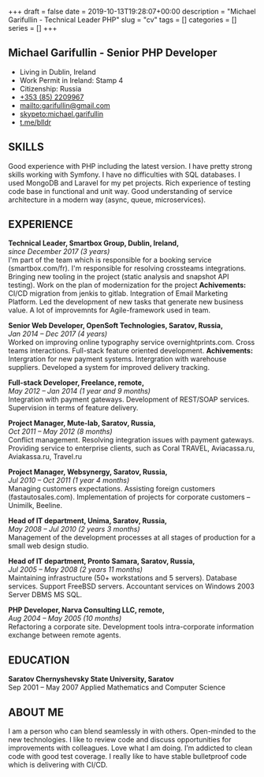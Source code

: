 +++ 
draft = false
date = 2019-10-13T19:28:07+00:00
description = "Michael Garifullin - Technical Leader PHP"
slug = "cv"
tags = []
categories = []
series = []
+++

## Michael Garifullin - Senior PHP Developer

* Living in Dublin, Ireland
* Work Permit in Ireland: Stamp 4
* Citizenship: Russia
* [+353 (85) 2209967](tel://+353852209967)
* [mailto:garifullin@gmail.com](mailto:garifullin@gmail.com)
* [skypeto:michael.garifullin](skype:michael.garifullin?call)
* [t.me/blldr](https://t.me/blldr)


## SKILLS
Good experience with PHP including the latest version. I have pretty strong skills working with Symfony.
I have no difficulties with SQL databases. I used MongoDB and Laravel for my pet projects. Rich experience of testing code base in functional and unit way. Good understanding of service architecture in a modern way (async, queue, microservices).


## EXPERIENCE
**Technical Leader, Smartbox Group, Dublin, Ireland,**\
*since December 2017 (3 years)*\
I'm part of the team which is responsible for a booking service (smartbox.com/fr). I'm responsible for resolving crossteams integrations.
Bringing new tooling in the project (static analysis and snapshot API testing). Work on the plan of modernization for the project
**Achivements:** CI/CD migration from jenkis to gitlab. Integration of Email Marketing Platform. Led the development of new tasks that generate new business value. A lot of improvemnts for Agile-framework used in team.

**Senior Web Developer, OpenSoft Technologies, Saratov, Russia,**\
*Jan 2014 – Dec 2017 (4 years)*\
Worked on improving online typography service overnightprints.com. Cross teams interactions. Full-stack feature oriented development.
**Achivements:** Intergration for new payment systems. Intergration with warehouse suppliers. Developed a system for improved delivery tracking.

**Full-stack Developer, Freelance, remote,**\
*May 2012 – Jan 2014 (1 year and 9 months)*\
Integration with payment gateways. Development of REST/SOAP services. Supervision in terms of feature delivery.

**Project Manager, Mute-lab, Saratov, Russia,**\
*Oct 2011 – May 2012 (8 months)*\
Conflict management. Resolving integration issues with payment gateways.
Providing service to enterprise clients, such as Coral TRAVEL, Aviacassa.ru, Aviakassa.ru, Travel.ru

**Project Manager, Websynergy, Saratov, Russia,**\
*Jul 2010 – Oct 2011 (1 year 4 months)*\
Managing customers expectations. Assisting foreign customers (fastautosales.com).
Implementation of projects for corporate customers – Unimilk, Beeline.

**Head of IT department, Unima, Saratov, Russia,**\
*May 2008 – Jul 2010 (2 years 3 months)*\
Management of the development processes at all stages of production for a small web design studio.

**Head of IT department, Pronto Samara, Saratov, Russia,**\
*Jul 2005 – May 2008 (2 years 11 months)*\
Maintaining infrastructure (50+ workstations and 5 servers).
Database services. Support FreeBSD servers. Accountant services on Windows 2003 Server DBMS MS SQL.

**PHP Developer, Narva Consulting LLC, remote,**\
*Aug 2004 – May 2005 (10 months)*\
Refactoring a corporate site. Development tools intra-corporate information exchange between remote agents.

## EDUCATION
**Saratov Chernyshevsky State University, Saratov**\
Sep 2001 – May 2007 Applied Mathematics and Computer Science

## ABOUT ME

I am a person who can blend seamlessly in with others. Open-minded to the new technologies.
I like to review code and discuss opportunities for improvements with colleagues. 
Love what I am doing. I’m addicted to clean code with good test coverage. 
I really like to have stable bulletproof code which is delivering with CI/CD.
